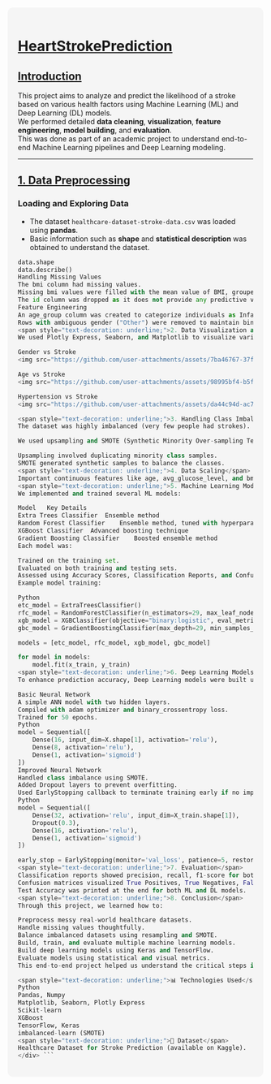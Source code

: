 <div style="background-color: #f5f5f5; padding: 20px; border-radius: 10px;">

# <span style="text-decoration: underline;">HeartStrokePrediction</span>

## <span style="text-decoration: underline;">Introduction</span>
This project aims to analyze and predict the likelihood of a stroke based on various health factors using Machine Learning (ML) and Deep Learning (DL) models.  
We performed detailed **data cleaning**, **visualization**, **feature engineering**, **model building**, and **evaluation**.  
This was done as part of an academic project to understand end-to-end Machine Learning pipelines and Deep Learning modeling.

---

## <span style="text-decoration: underline;">1. Data Preprocessing</span>

### Loading and Exploring Data
- The dataset `healthcare-dataset-stroke-data.csv` was loaded using **pandas**.
- Basic information such as **shape** and **statistical description** was obtained to understand the dataset.

```python
data.shape
data.describe()
Handling Missing Values
The bmi column had missing values.
Missing bmi values were filled with the mean value of BMI, grouped by gender, marital status, and age group to ensure contextual relevance.
The id column was dropped as it does not provide any predictive value.
Feature Engineering
An age_group column was created to categorize individuals as Infant, Child, Adolescent, Young Adult, Adult, or Old Aged based on their age.
Rows with ambiguous gender ("Other") were removed to maintain binary classification.
<span style="text-decoration: underline;">2. Data Visualization and Analysis</span>
We used Plotly Express, Seaborn, and Matplotlib to visualize various feature relationships with stroke:

Gender vs Stroke
<img src="https://github.com/user-attachments/assets/7ba46767-37fb-4ed4-9fc8-3013fc0d1d9d" alt="Gender vs Stroke" style="box-shadow: 0px 4px 8px rgba(0, 0, 0, 0.2); border-radius: 10px;">

Age vs Stroke
<img src="https://github.com/user-attachments/assets/98995bf4-b5fa-4447-b505-74faea007988" alt="Age vs Stroke" style="box-shadow: 0px 4px 8px rgba(0, 0, 0, 0.2); border-radius: 10px;">

Hypertension vs Stroke
<img src="https://github.com/user-attachments/assets/da44c94d-ac76-4291-a30c-c66e98e6f757" alt="Hypertension vs Stroke" style="box-shadow: 0px 4px 8px rgba(0, 0, 0, 0.2); border-radius: 10px;">

<span style="text-decoration: underline;">3. Handling Class Imbalance</span>
The dataset was highly imbalanced (very few people had strokes).

We used upsampling and SMOTE (Synthetic Minority Over-sampling Technique) to balance the dataset:

Upsampling involved duplicating minority class samples.
SMOTE generated synthetic samples to balance the classes.
<span style="text-decoration: underline;">4. Data Scaling</span>
Important continuous features like age, avg_glucose_level, and bmi were normalized using MinMaxScaler or StandardScaler for consistent scaling across ML models.
<span style="text-decoration: underline;">5. Machine Learning Models</span>
We implemented and trained several ML models:

Model	Key Details
Extra Trees Classifier	Ensemble method
Random Forest Classifier	Ensemble method, tuned with hyperparameters
XGBoost Classifier	Advanced boosting technique
Gradient Boosting Classifier	Boosted ensemble method
Each model was:

Trained on the training set.
Evaluated on both training and testing sets.
Assessed using Accuracy Scores, Classification Reports, and Confusion Matrices.
Example model training:

Python
etc_model = ExtraTreesClassifier()
rfc_model = RandomForestClassifier(n_estimators=29, max_leaf_nodes=900, max_features=0.8, criterion='entropy')
xgb_model = XGBClassifier(objective="binary:logistic", eval_metric="auc")
gbc_model = GradientBoostingClassifier(max_depth=29, min_samples_leaf=4, min_samples_split=13, subsample=0.8)

models = [etc_model, rfc_model, xgb_model, gbc_model]

for model in models:
    model.fit(x_train, y_train)
<span style="text-decoration: underline;">6. Deep Learning Models (ANN)</span>
To enhance prediction accuracy, Deep Learning models were built using TensorFlow and Keras.

Basic Neural Network
A simple ANN model with two hidden layers.
Compiled with adam optimizer and binary_crossentropy loss.
Trained for 50 epochs.
Python
model = Sequential([
    Dense(16, input_dim=X.shape[1], activation='relu'),
    Dense(8, activation='relu'),
    Dense(1, activation='sigmoid')
])
Improved Neural Network
Handled class imbalance using SMOTE.
Added Dropout layers to prevent overfitting.
Used EarlyStopping callback to terminate training early if no improvement was observed.
Python
model = Sequential([
    Dense(32, activation='relu', input_dim=X_train.shape[1]),
    Dropout(0.3),
    Dense(16, activation='relu'),
    Dense(1, activation='sigmoid')
])

early_stop = EarlyStopping(monitor='val_loss', patience=5, restore_best_weights=True)
<span style="text-decoration: underline;">7. Evaluation</span>
Classification reports showed precision, recall, f1-score for both classes (Stroke / No Stroke).
Confusion matrices visualized True Positives, True Negatives, False Positives, and False Negatives.
Test Accuracy was printed at the end for both ML and DL models.
<span style="text-decoration: underline;">8. Conclusion</span>
Through this project, we learned how to:

Preprocess messy real-world healthcare datasets.
Handle missing values thoughtfully.
Balance imbalanced datasets using resampling and SMOTE.
Build, train, and evaluate multiple machine learning models.
Build deep learning models using Keras and TensorFlow.
Evaluate models using statistical and visual metrics.
This end-to-end project helped us understand the critical steps in building a reliable prediction system for sensitive applications like healthcare.

<span style="text-decoration: underline;">📊 Technologies Used</span>
Python
Pandas, Numpy
Matplotlib, Seaborn, Plotly Express
Scikit-learn
XGBoost
TensorFlow, Keras
imbalanced-learn (SMOTE)
<span style="text-decoration: underline;">📁 Dataset</span>
Healthcare Dataset for Stroke Prediction (available on Kaggle).
</div> ```
